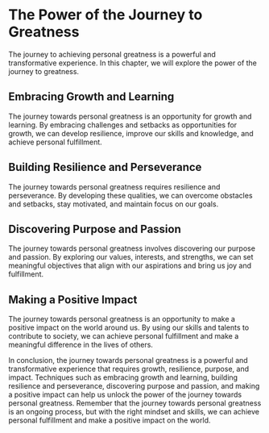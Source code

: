 The Power of the Journey to Greatness
==============================================================

The journey to achieving personal greatness is a powerful and transformative experience. In this chapter, we will explore the power of the journey to greatness.

Embracing Growth and Learning
-----------------------------

The journey towards personal greatness is an opportunity for growth and learning. By embracing challenges and setbacks as opportunities for growth, we can develop resilience, improve our skills and knowledge, and achieve personal fulfillment.

Building Resilience and Perseverance
------------------------------------

The journey towards personal greatness requires resilience and perseverance. By developing these qualities, we can overcome obstacles and setbacks, stay motivated, and maintain focus on our goals.

Discovering Purpose and Passion
-------------------------------

The journey towards personal greatness involves discovering our purpose and passion. By exploring our values, interests, and strengths, we can set meaningful objectives that align with our aspirations and bring us joy and fulfillment.

Making a Positive Impact
------------------------

The journey towards personal greatness is an opportunity to make a positive impact on the world around us. By using our skills and talents to contribute to society, we can achieve personal fulfillment and make a meaningful difference in the lives of others.

In conclusion, the journey towards personal greatness is a powerful and transformative experience that requires growth, resilience, purpose, and impact. Techniques such as embracing growth and learning, building resilience and perseverance, discovering purpose and passion, and making a positive impact can help us unlock the power of the journey towards personal greatness. Remember that the journey towards personal greatness is an ongoing process, but with the right mindset and skills, we can achieve personal fulfillment and make a positive impact on the world.
